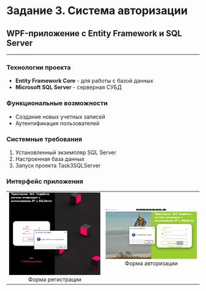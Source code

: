 <h1>Задание 3. Система авторизации</h1>
<h2>WPF-приложение с Entity Framework и SQL Server</h2>

<hr>

<h3>Технологии проекта</h3>
<ul>
    <li><b>Entity Framework Core</b> - для работы с базой данных</li>
    <li><b>Microsoft SQL Server</b> - серверная СУБД</li>
</ul>

<h3>Функциональные возможности</h3>
<ul>
    <li>Создание новых учетных записей</li>
    <li>Аутентификация пользователей</li>
</ul>

<h3>Системные требования</h3>
<ol>
    <li>Установленный экземпляр SQL Server</li>
    <li>Настроенная база данных</li>
    <li>Запуск проекта Task3SQLServer</li>
</ol>

<h3>Интерфейс приложения</h3>
<table border="0" cellspacing="20" align="center">
    <tr>
        <td align="center">
            <img src="screenshots/1.jpg" alt="Форма регистрации" width="350">
            <br>Форма регистрации
        </td>
        <td align="center">
            <img src="screenshots/2.jpg" alt="Форма входа" width="350">
            <br>Форма авторизации
        </td>
    </tr>
</table>
